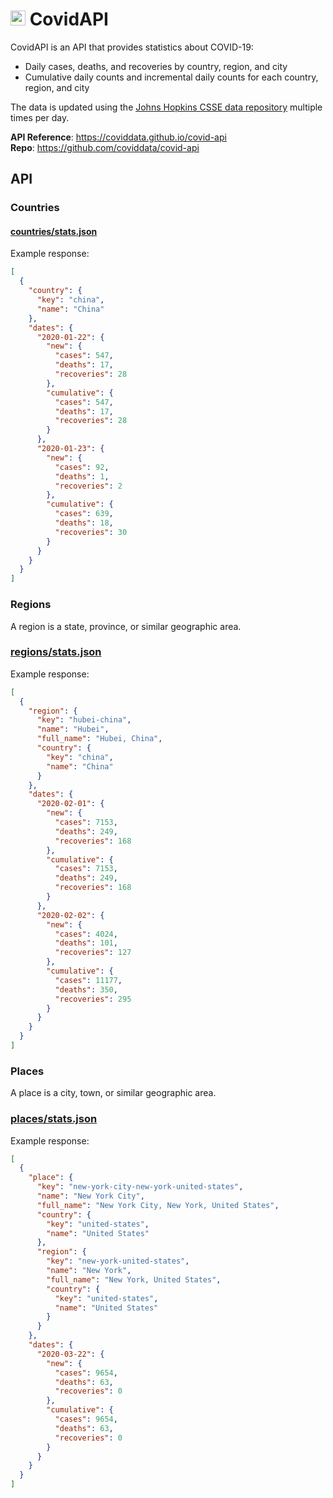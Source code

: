 <h1>
  <img src="https://img.icons8.com/ultraviolet/80/000000/coronavirus.png" width="24" />
  CovidAPI
</h1>

CovidAPI is an API that provides statistics about COVID-19:

* Daily cases, deaths, and recoveries by country, region, and city
* Cumulative daily counts and incremental daily counts for each country, region, and city

The data is updated using the [Johns Hopkins CSSE data repository](https://github.com/CSSEGISandData/COVID-19) multiple times per day.

**API Reference**: https://coviddata.github.io/covid-api <br />
**Repo**: https://github.com/coviddata/covid-api

## API

### Countries

#### [countries/stats.json](https://coviddata.github.io/covid-api/v1/countries/stats.json)

Example response:

```json
[
  {
    "country": {
      "key": "china",
      "name": "China"
    },
    "dates": {
      "2020-01-22": {
        "new": {
          "cases": 547,
          "deaths": 17,
          "recoveries": 28
        },
        "cumulative": {
          "cases": 547,
          "deaths": 17,
          "recoveries": 28
        }
      },
      "2020-01-23": {
        "new": {
          "cases": 92,
          "deaths": 1,
          "recoveries": 2
        },
        "cumulative": {
          "cases": 639,
          "deaths": 18,
          "recoveries": 30
        }
      }
    }
  }
]
```

### Regions

A region is a state, province, or similar geographic area.

### [regions/stats.json](https://coviddata.github.io/covid-api/v1/regions/stats.json)

Example response:

```json
[
  {
    "region": {
      "key": "hubei-china",
      "name": "Hubei",
      "full_name": "Hubei, China",
      "country": {
        "key": "china",
        "name": "China"
      }
    },
    "dates": {
      "2020-02-01": {
        "new": {
          "cases": 7153,
          "deaths": 249,
          "recoveries": 168
        },
        "cumulative": {
          "cases": 7153,
          "deaths": 249,
          "recoveries": 168
        }
      },
      "2020-02-02": {
        "new": {
          "cases": 4024,
          "deaths": 101,
          "recoveries": 127
        },
        "cumulative": {
          "cases": 11177,
          "deaths": 350,
          "recoveries": 295
        }
      }
    }
  }
]
```

### Places

A place is a city, town, or similar geographic area.

### [places/stats.json](https://coviddata.github.io/covid-api/v1/places/stats.json)

Example response:

```json
[
  {
    "place": {
      "key": "new-york-city-new-york-united-states",
      "name": "New York City",
      "full_name": "New York City, New York, United States",
      "country": {
        "key": "united-states",
        "name": "United States"
      },
      "region": {
        "key": "new-york-united-states",
        "name": "New York",
        "full_name": "New York, United States",
        "country": {
          "key": "united-states",
          "name": "United States"
        }
      }
    },
    "dates": {
      "2020-03-22": {
        "new": {
          "cases": 9654,
          "deaths": 63,
          "recoveries": 0
        },
        "cumulative": {
          "cases": 9654,
          "deaths": 63,
          "recoveries": 0
        }
      }
    }
  }
]
```
